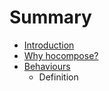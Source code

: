 # Summary

* [Introduction](README.md)
* [Why hocompose?](docs/introduction.md)
* [Behaviours](docs/behaviours/definition.md)
   * Definition

